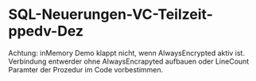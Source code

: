 # SQL-Neuerungen-VC-Teilzeit-ppedv-Dez

Achtung: inMemory Demo klappt nicht, wenn AlwaysEncrypted aktiv ist. Verbindung entwerder ohne AlwaysEncrapyted aufbauen oder LineCount Paramter der Prozedur im Code vorbestimmen. 
